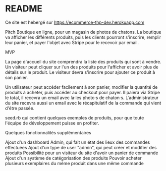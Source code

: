 # README

Ce site est hebergé sur https://ecommerce-thp-dev.herokuapp.com

Pitch
Boutique en ligne, pour un magasin de photos de chatons. La boutique va afficher les différents produits, puis les clients pourront s'inscrire, remplir leur panier, et payer l'objet avec Stripe pour le recevoir par email.

MVP

La page d'accueil du site comprendra la liste des produits qui sont à vendre. Un visiteur peut cliquer sur l'un des produits pour l'afficher et avoir plus de détails sur le produit. Le visiteur devra s'inscrire pour ajouter ce produit à son panier.

Un utilisateur peut accéder facilement à son panier, modifier la quantité de produits à acheter, puis accéder au checkout pour payer. Il paiera via Stripe le total, il recevra un email avec la·les photo·s de chaton·s. L'administrateur du site recevra aussi un email avec le récapitulatif de la commande qui vient d'être passée.

seed.rb qui contient quelques exemples de produits, pour que toute l'équipe de développement puisse en profiter.

Quelques fonctionnalités supplémentaires

Ajout d'un dashboard Admin, qui fait un état des lieux des commandes effectuées
Ajout d'un type de user "admin", qui peut créer et modifier des produits
Possibilité pour un visiteur du site d'avoir un panier de commande
Ajout d'un système de catégorisation des produits
Pouvoir acheter plusieurs exemplaires du même produit dans une même commande
